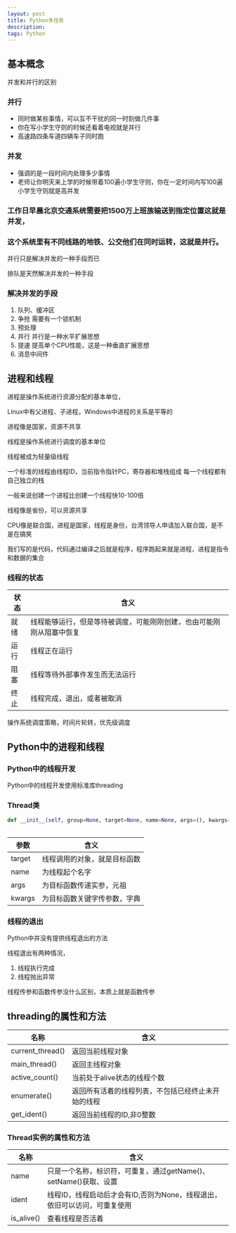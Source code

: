 ```yaml
---
layout: post
title: Python多任务
description: 
tags: Python
---
```


## 基本概念

并发和并行的区别

### 并行

- 同时做某些事情，可以互不干扰的同一时刻做几件事
- 你在写小学生守则的时候还看着电视就是并行
- 高速路四条车道四辆车子同时跑

### 并发

- 强调的是一段时间内处理多少事情
- 老师让你明天来上学的时候带着100遍小学生守则，你在一定时间内写100遍小学生守则就是高并发















### 工作日早晨北京交通系统需要把1500万上班族输送到指定位置这就是并发，

### 这个系统里有不同线路的地铁、公交他们在同时运转，这就是并行。

并行只是解决并发的一种手段而已

排队是天然解决并发的一种手段

### 解决并发的手段

1. 队列、缓冲区
2. 争抢  需要有一个锁机制
3. 预处理
4. 并行  并行是一种水平扩展思想
5. 提速 提高单个CPU性能，这是一种垂直扩展思想
6. 消息中间件



## 进程和线程

进程是操作系统进行资源分配的基本单位，

Linux中有父进程、子进程，Windows中进程的关系是平等的

进程像是国家，资源不共享

线程是操作系统进行调度的基本单位

线程被成为轻量级线程

一个标准的线程由线程ID，当前指令指针PC，寄存器和堆栈组成 每一个线程都有自己独立的栈

一般来说创建一个进程比创建一个线程快10-100倍

线程像是省份，可以资源共享

CPU像是联合国，进程是国家，线程是身份，台湾领导人申请加入联合国，是不是在搞笑

我们写的是代码，代码通过编译之后就是程序，程序跑起来就是进程，进程是指令和数据的集合

### 线程的状态

| 状态 | 含义                                                         |
| ---- | ------------------------------------------------------------ |
| 就绪 | 线程能够运行，但是等待被调度，可能刚刚创建，也由可能刚刚从阻塞中恢复 |
| 运行 | 线程正在运行                                                 |
| 阻塞 | 线程等待外部事件发生而无法运行                               |
| 终止 | 线程完成，退出，或者被取消                                   |

操作系统调度策略，时间片轮转，优先级调度





## Python中的进程和线程

### Python中的线程开发

Python中的线程开发使用标准库threading

### Thread类

```python
def __init__(self, group=None, target=None, name=None, args=(), kwargs=None, *, daemon=None):
    
```

| 参数   | 含义                         |
| ------ | ---------------------------- |
| target | 线程调用的对象，就是目标函数 |
| name   | 为线程起个名字               |
| args   | 为目标函数传递实参，元祖     |
| kwargs | 为目标函数关键字传参数，字典 |

### 线程的退出

Python中并没有提供线程退出的方法

线程退出有两种情况，

1. 线程执行完成
2. 线程抛出异常

线程传参和函数传参没什么区别，本质上就是函数传参

## threading的属性和方法

| 名称             | 含义                                               |
| ---------------- | -------------------------------------------------- |
| current_thread() | 返回当前线程对象                                   |
| main_thread()    | 返回主线程对象                                     |
| active_count()   | 当前处于alive状态的线程个数                        |
| enumerate()      | 返回所有活着的线程列表，不包括已经终止未开始的线程 |
| get_ident()      | 返回当前线程的ID,非0整数                           |

### Thread实例的属性和方法

| 名称       | 含义                                                         |
| ---------- | ------------------------------------------------------------ |
| name       | 只是一个名称，标识符，可重复，通过getName()、setName()获取、设置 |
| ident      | 线程ID，线程启动后才会有ID,否则为None，线程退出，依旧可以访问，可重复使用 |
| is_alive() | 查看线程是否活着                                             |

